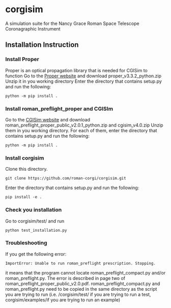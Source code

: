 # corgisim
A simulation suite for the Nancy Grace Roman Space Telescope Coronagraphic Instrument

## Installation Instruction

### Install Proper
Proper is an optical propagation library that is needed for CGISim to function
Go to the [Proper website](https://sourceforge.net/projects/proper-library/) and download proper_v3.3.2_python.zip
Unzip it in you working directory
Enter the directory that contains setup.py and run the following: 
```
python -m pip install .
```
### Install roman_preflight_proper and CGISIm
Go to the [CGISim website](https://sourceforge.net/projects/cgisim/) and download roman_preflight_proper_public_v2.0.1_python.zip and cgisim_v4.0.zip
Unzip them in you working directory. For each of them, enter the directory that contains setup.py and run the following: 
```
python -m pip install .
```


### Install corgisim

Clone this directory.  

```
git clone https://github.com/roman-corgi/corgisim.git
```
Enter the directory that contains setup.py and run the following:
``` 
pip install -e .
```
### Check you installation

Go to corgisim/test/ and run 
```
python test_installation.py
```

### Troubleshooting
If you get the following error:
```
ImportError: Unable to run roman_preflight prescription. Stopping.
```
it means that the program cannot locate roman_preflight_compact.py and/or roman_preflight.py. The error is described in page two of roman_preflight_proper_public_v2.0.pdf.
roman_preflight_compact.py and roman_preflight.py need to be copied in the same directory as the script you are trying to run (i.e. /corgisim/test/ if you are trying to run a test, corgisim/examples/if you are trying to run an example)
